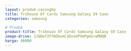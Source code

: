 ```yaml
---
layout: produk-casinghp
title: Trihouse Of Cards Samsung Galaxy S9 Case
categories: samsung

# Produk
product-title: Trihouse Of Cards Samsung Galaxy S9 Case
image-drive: 1JQQef2FfWZmvmC1DxxGPVmPgdxrwM0QB
harga: 90000
---
```

